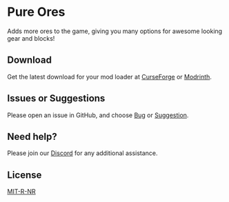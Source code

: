 # Pure Ores

Adds more ores to the game, giving you many options for awesome looking gear and blocks!

## Download

Get the latest download for your mod loader at [CurseForge](https://www.curseforge.com/minecraft/mc-mods/pureores) or [Modrinth](https://modrinth.com/mod/pureores).

## Issues or Suggestions

Please open an issue in GitHub, and choose [Bug](https://github.com/purejosh/pureores/issues) or [Suggestion](https://github.com/purejosh/pureores/issues).

## Need help? 

Please join our [Discord](https://discord.com/invite/X6AsDnqex6) for any additional assistance.

## License
[MIT-R-NR](https://github.com/purejosh/pureores/blob/main/LICENSE)
